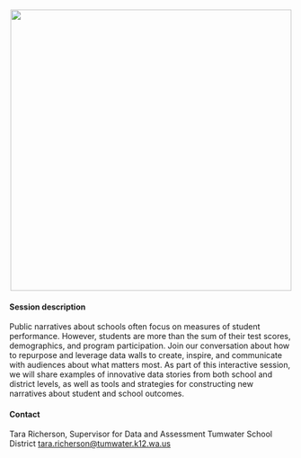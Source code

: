 <br/>
<p align="center"> 
<img src="https://github.com/tlricherson/Transform-Data-Conversations/blob/master/graphics/Cover.png" height="500">
</p>

#### Session description ####
Public narratives about schools often focus on measures of student performance. However, students are more than the sum of their test scores, demographics, and program participation. Join our conversation about how to repurpose and leverage data walls to create, inspire, and communicate with audiences about what matters most. As part of this interactive session, we will share examples of innovative data stories from both school and district levels, as well as tools and strategies for constructing new narratives about student and school outcomes. 

#### Contact ####
Tara Richerson, Supervisor for Data and Assessment
Tumwater School District
[tara.richerson@tumwater.k12.wa.us](mailto:tara.richerson@tumwater.k12.wa.us)
